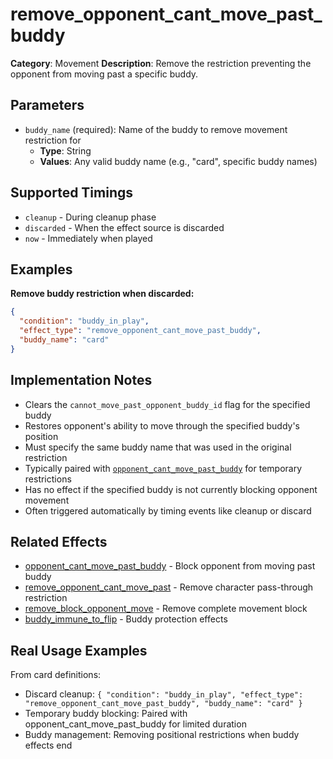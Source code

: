 # remove_opponent_cant_move_past_buddy

**Category**: Movement
**Description**: Remove the restriction preventing the opponent from moving past a specific buddy.

## Parameters

- `buddy_name` (required): Name of the buddy to remove movement restriction for
  - **Type**: String
  - **Values**: Any valid buddy name (e.g., "card", specific buddy names)

## Supported Timings

- `cleanup` - During cleanup phase
- `discarded` - When the effect source is discarded
- `now` - Immediately when played

## Examples

**Remove buddy restriction when discarded:**
```json
{
  "condition": "buddy_in_play",
  "effect_type": "remove_opponent_cant_move_past_buddy",
  "buddy_name": "card"
}
```

## Implementation Notes

- Clears the `cannot_move_past_opponent_buddy_id` flag for the specified buddy
- Restores opponent's ability to move through the specified buddy's position
- Must specify the same buddy name that was used in the original restriction
- Typically paired with [`opponent_cant_move_past_buddy`](opponent_cant_move_past_buddy.md) for temporary restrictions
- Has no effect if the specified buddy is not currently blocking opponent movement
- Often triggered automatically by timing events like cleanup or discard

## Related Effects

- [opponent_cant_move_past_buddy](opponent_cant_move_past_buddy.md) - Block opponent from moving past buddy
- [remove_opponent_cant_move_past](remove_opponent_cant_move_past.md) - Remove character pass-through restriction
- [remove_block_opponent_move](remove_block_opponent_move.md) - Remove complete movement block
- [buddy_immune_to_flip](../special/buddy_immune_to_flip.md) - Buddy protection effects

## Real Usage Examples

From card definitions:
- Discard cleanup: `{ "condition": "buddy_in_play", "effect_type": "remove_opponent_cant_move_past_buddy", "buddy_name": "card" }`
- Temporary buddy blocking: Paired with opponent_cant_move_past_buddy for limited duration
- Buddy management: Removing positional restrictions when buddy effects end